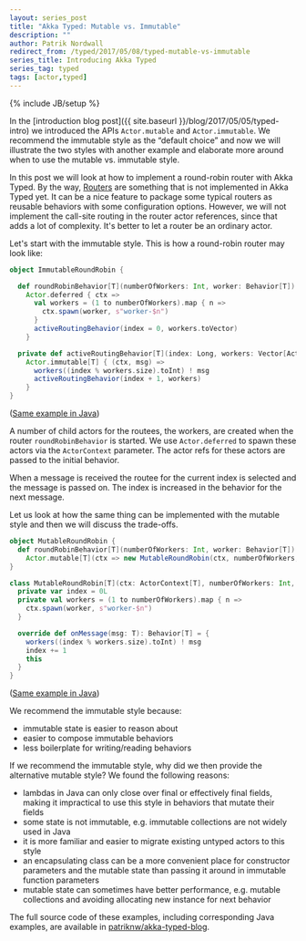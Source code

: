 ```yaml
---
layout: series_post
title: "Akka Typed: Mutable vs. Immutable"
description: ""
author: Patrik Nordwall
redirect_from: /typed/2017/05/08/typed-mutable-vs-immutable
series_title: Introducing Akka Typed
series_tag: typed
tags: [actor,typed]
---
```

{% include JB/setup %}

In the [introduction blog post]({{ site.baseurl }}/blog/2017/05/05/typed-intro) we introduced the APIs `Actor.mutable` and `Actor.immutable`. We recommend the immutable style as the “default choice” and now we will illustrate the two styles with another example and elaborate more around when to use the mutable vs. immutable style.

In this post we will look at how to implement a round-robin router with Akka Typed. By the way, [Routers](http://doc.akka.io/docs/akka/2.5/scala/routing.html) are something that is not implemented in Akka Typed yet. It can be a nice feature to package some typical routers as reusable behaviors with some configuration options. However, we will not implement the call-site routing in the router actor references, since that adds a lot of complexity. It's better to let a router be an ordinary actor.

Let's start with the immutable style. This is how a round-robin router may look like:

```scala
object ImmutableRoundRobin {

  def roundRobinBehavior[T](numberOfWorkers: Int, worker: Behavior[T]): Behavior[T] =
    Actor.deferred { ctx =>
      val workers = (1 to numberOfWorkers).map { n =>
        ctx.spawn(worker, s"worker-$n")
      }
      activeRoutingBehavior(index = 0, workers.toVector)
    }

  private def activeRoutingBehavior[T](index: Long, workers: Vector[ActorRef[T]]): Behavior[T] =
    Actor.immutable[T] { (ctx, msg) =>
      workers((index % workers.size).toInt) ! msg
      activeRoutingBehavior(index + 1, workers)
    }
}
```

([Same example in Java](https://github.com/patriknw/akka-typed-blog/blob/master/src/main/java/blog/typed/javadsl/ImmutableRoundRobin.java))

A number of child actors for the routees, the workers, are created when the router `roundRobinBehavior` is started. We use `Actor.deferred` to spawn these actors via the `ActorContext` parameter. The actor refs for these actors are passed to the initial behavior.

When a message is received the routee for the current index is selected and the message is passed on. The index is increased in the behavior for the next message.

Let us look at how the same thing can be implemented with the mutable style and then we will discuss the trade-offs.

```scala
object MutableRoundRobin {
  def roundRobinBehavior[T](numberOfWorkers: Int, worker: Behavior[T]): Behavior[T] =
    Actor.mutable[T](ctx => new MutableRoundRobin(ctx, numberOfWorkers, worker))
}

class MutableRoundRobin[T](ctx: ActorContext[T], numberOfWorkers: Int, worker: Behavior[T]) extends Actor.MutableBehavior[T] {
  private var index = 0L
  private val workers = (1 to numberOfWorkers).map { n =>
    ctx.spawn(worker, s"worker-$n")
  }

  override def onMessage(msg: T): Behavior[T] = {
    workers((index % workers.size).toInt) ! msg
    index += 1
    this
  }
}
```

([Same example in Java](https://github.com/patriknw/akka-typed-blog/blob/master/src/main/java/blog/typed/javadsl/MutableRoundRobin.java))

We recommend the immutable style because:

* immutable state is easier to reason about
* easier to compose immutable behaviors
* less boilerplate for writing/reading behaviors

If we recommend the immutable style, why did we then provide the alternative mutable style? We found the following reasons:

* lambdas in Java can only close over final or effectively final fields, making it impractical to use this style in behaviors that mutate their fields
* some state is not immutable, e.g. immutable collections are not widely used in Java
* it is more familiar and easier to migrate existing untyped actors to this style
* an encapsulating class can be a more convenient place for constructor parameters and the mutable state than passing it around in immutable function parameters
* mutable state can sometimes have better performance, e.g. mutable collections and avoiding allocating new instance for next behavior

The full source code of these examples, including corresponding Java examples, are available in [patriknw/akka-typed-blog](https://github.com/patriknw/akka-typed-blog).
